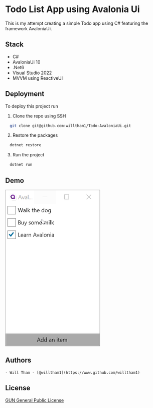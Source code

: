 # Todo List App using Avalonia Ui
This is my attempt creating a simple Todo app using C# featuring the framework AvaloniaUi.

## Stack
- C#
- AvaloniaUi 10
- .Net6
- Visual Studio 2022
- MVVM using ReactiveUI

## Deployment
To deploy this project run

1. Clone the repo using SSH
```bash
  git clone git@github.com:willtham1/Todo-AvaloniaUi.git
```
2. Restore the packages
```bash
  dotnet restore
```
3. Run the project
```bash
  dotnet run
```


## Demo
![](https://github.com/willtham1/Todo-AvaloniaUi/blob/master/Demo.gif)


## Authors
	- Will Tham - [@willtham1](https://www.github.com/willtham1)

## License
[GUN General Public License](https://github.com/willtham1/Todo-AvaloniaUi/blob/master/LICENSE.txt)

